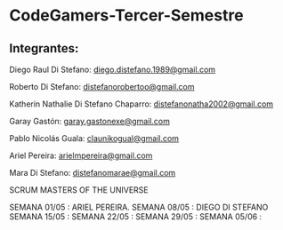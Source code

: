 # CodeGamers-Tercer-Semestre


## Integrantes: 

Diego Raul Di Stefano: diego.distefano.1989@gmail.com

Roberto Di Stefano: distefanorobertoo@gmail.com

Katherin Nathalie Di Stefano Chaparro: distefanonatha2002@gmail.com

Garay Gastón: garay.gastonexe@gmail.com

Pablo Nicolás Guala: claunikogual@gmail.com

Ariel Pereira: arielmpereira@gmail.com

Mara Di Stefano: distefanomarae@gmail.com


SCRUM MASTERS OF THE UNIVERSE

SEMANA 01/05 : ARIEL PEREIRA.
SEMANA 08/05 : DIEGO DI STEFANO
SEMANA 15/05 : 
SEMANA 22/05 : 
SEMANA 29/05 : 
SEMANA 05/06 : 

